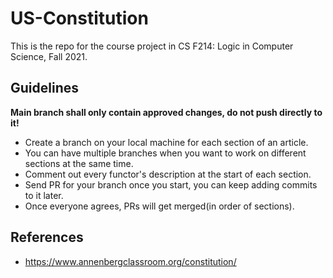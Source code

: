# US-Constitution
This is the repo for the course project in CS F214: Logic in Computer Science, Fall 2021.

## Guidelines

**Main branch shall only contain approved changes, do not push directly to it!**

- Create a branch on your local machine for each section of an article.
- You can have multiple branches when you want to work on different sections at the same time.
- Comment out every functor's description at the start of each section. 
- Send PR for your branch once you start, you can keep adding commits to it later.
- Once everyone agrees, PRs will get merged(in order of sections).

## References
- https://www.annenbergclassroom.org/constitution/
